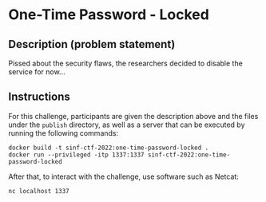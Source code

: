 # One-Time Password - Locked

## Description (problem statement)

Pissed about the security flaws, the researchers decided to disable the service for now...

## Instructions

For this challenge, participants are given the description above and the files under the `publish` directory, as well as a server that can be executed by running the following commands:

```shell
docker build -t sinf-ctf-2022:one-time-password-locked .
docker run --privileged -itp 1337:1337 sinf-ctf-2022:one-time-password-locked
```

After that, to interact with the challenge, use software such as Netcat:
```shell
nc localhost 1337
```
